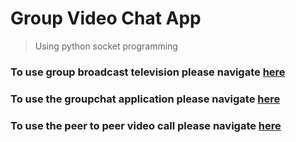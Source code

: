 # Group Video Chat App

> Using python socket programming

### To use group broadcast television please navigate [here](./lets_talk)

### To use the groupchat application please navigate [here](./chatroom)

### To use the peer to peer video call please navigate [here](./twoWayComm)
